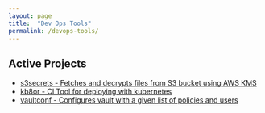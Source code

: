```yaml
---
layout: page
title:  "Dev Ops Tools"
permalink: /devops-tools/
---
```


## Active Projects

* [s3secrets - Fetches and decrypts files from S3 bucket using AWS KMS](https://github.com/UKHomeOffice/s3secrets)
* [kb8or - CI Tool for deploying with kubernetes](https://github.com/UKHomeOffice/kb8or)
* [vaultconf - Configures vault with a given list of policies and users](https://github.com/UKHomeOffice/vaultconf)
